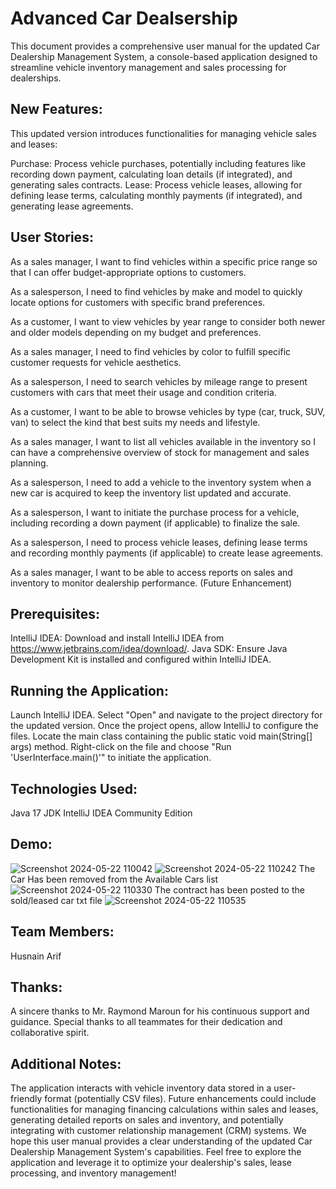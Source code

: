 # Advanced Car Dealsership

This document provides a comprehensive user manual for the updated Car Dealership Management System, a console-based application designed to streamline vehicle inventory management and sales processing for dealerships.

## New Features:

This updated version introduces functionalities for managing vehicle sales and leases:

Purchase: Process vehicle purchases, potentially including features like recording down payment, calculating loan details (if integrated), and generating sales contracts.
Lease: Process vehicle leases, allowing for defining lease terms, calculating monthly payments (if integrated), and generating lease agreements.

## User Stories:

As a sales manager, I want to find vehicles within a specific price range so that I can offer budget-appropriate options to customers.

As a salesperson, I need to find vehicles by make and model to quickly locate options for customers with specific brand preferences.

As a customer, I want to view vehicles by year range to consider both newer and older models depending on my budget and preferences.

As a sales manager, I need to find vehicles by color to fulfill specific customer requests for vehicle aesthetics.

As a salesperson, I need to search vehicles by mileage range to present customers with cars that meet their usage and condition criteria.

As a customer, I want to be able to browse vehicles by type (car, truck, SUV, van) to select the kind that best suits my needs and lifestyle.

As a sales manager, I want to list all vehicles available in the inventory so I can have a comprehensive overview of stock for management and sales planning.

As a salesperson, I need to add a vehicle to the inventory system when a new car is acquired to keep the inventory list updated and accurate.

As a salesperson, I want to initiate the purchase process for a vehicle, including recording a down payment (if applicable) to finalize the sale.

As a salesperson, I need to process vehicle leases, defining lease terms and recording monthly payments (if applicable) to create lease agreements.

As a sales manager, I want to be able to access reports on sales and inventory to monitor dealership performance. (Future Enhancement)


## Prerequisites:

IntelliJ IDEA: Download and install IntelliJ IDEA from https://www.jetbrains.com/idea/download/.
Java SDK: Ensure Java Development Kit is installed and configured within IntelliJ IDEA.


## Running the Application:

Launch IntelliJ IDEA.
Select "Open" and navigate to the project directory for the updated version.
Once the project opens, allow IntelliJ to configure the files.
Locate the main class containing the public static void main(String[] args) method.
Right-click on the file and choose "Run 'UserInterface.main()'" to initiate the application.


## Technologies Used:

Java 17 JDK
IntelliJ IDEA Community Edition

## Demo:

![Screenshot 2024-05-22 110042](https://github.com/HasnainArifYU/AdvancedDealership/assets/166551521/534c8634-869f-4c71-ac5f-aae1bd0fbe2d)
![Screenshot 2024-05-22 110242](https://github.com/HasnainArifYU/AdvancedDealership/assets/166551521/872fe024-8121-4929-a796-1d24f04cd294)
The Car Has been removed from the Available Cars list
![Screenshot 2024-05-22 110330](https://github.com/HasnainArifYU/AdvancedDealership/assets/166551521/b4445025-e2af-4b9a-9bf6-3e823b48efc8)
The contract has been posted to the sold/leased car txt file
![Screenshot 2024-05-22 110535](https://github.com/HasnainArifYU/AdvancedDealership/assets/166551521/9e30554f-fa0f-412a-8833-c17069922a04)


## Team Members:

Husnain Arif

## Thanks:

A sincere thanks to Mr. Raymond Maroun for his continuous support and guidance.
Special thanks to all teammates for their dedication and collaborative spirit.

## Additional Notes:

The application interacts with vehicle inventory data stored in a user-friendly format (potentially CSV files).
Future enhancements could include functionalities for managing financing calculations within sales and leases, generating detailed reports on sales and inventory, and potentially integrating with customer relationship management (CRM) systems.
We hope this user manual provides a clear understanding of the updated Car Dealership Management System's capabilities. Feel free to explore the application and leverage it to optimize your dealership's sales, lease processing, and inventory management!

